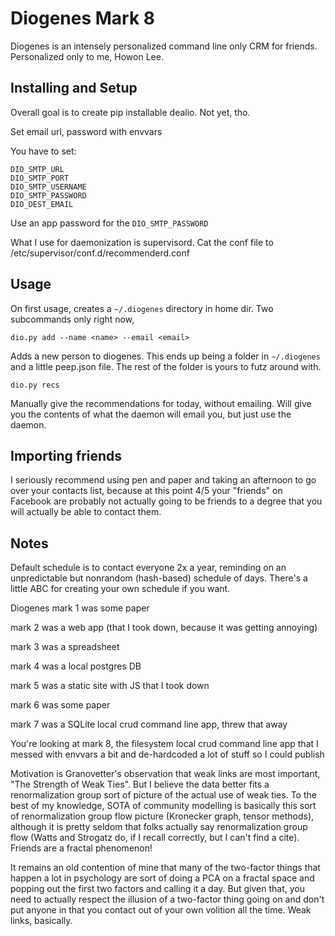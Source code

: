 Diogenes Mark 8
===

Diogenes is an intensely personalized command line only CRM for friends. Personalized only to me, Howon Lee.

Installing and Setup
---

Overall goal is to create pip installable dealio. Not yet, tho.

Set email url, password with envvars

You have to set:

```
DIO_SMTP_URL
DIO_SMTP_PORT
DIO_SMTP_USERNAME
DIO_SMTP_PASSWORD
DIO_DEST_EMAIL
```

Use an app password for the `DIO_SMTP_PASSWORD`

What I use for daemonization is supervisord. Cat the conf file to /etc/supervisor/conf.d/recommenderd.conf

Usage
---
On first usage, creates a `~/.diogenes` directory in home dir. Two subcommands only right now,

```
dio.py add --name <name> --email <email>
```

Adds a new person to diogenes. This ends up being a folder in `~/.diogenes` and a little peep.json file. The rest of the folder is yours to futz around with.

```
dio.py recs
```

Manually give the recommendations for today, without emailing. Will give you the contents of what the daemon will email you, but just use the daemon.

Importing friends
---

I seriously recommend using pen and paper and taking an afternoon to go over your contacts list, because at this point 4/5 your "friends" on Facebook are probably not actually going to be friends to a degree that you will actually be able to contact them.

Notes
---

Default schedule is to contact everyone 2x a year, reminding on an unpredictable but nonrandom (hash-based) schedule of days. There's a little ABC for creating your own schedule if you want.

Diogenes mark 1 was some paper

mark 2 was a web app (that I took down, because it was getting annoying)

mark 3 was a spreadsheet

mark 4 was a local postgres DB

mark 5 was a static site with JS that I took down

mark 6 was some paper

mark 7 was a SQLite local crud command line app, threw that away

You're looking at mark 8, the filesystem local crud command line app that I messed with envvars a bit and de-hardcoded a lot of stuff so I could publish

Motivation is Granovetter's observation that weak links are most important, "The Strength of Weak Ties". But I believe the data better fits a renormalization group sort of picture of the actual use of weak ties. To the best of my knowledge, SOTA of community modelling is basically this sort of renormalization group flow picture (Kronecker graph, tensor methods), although it is pretty seldom that folks actually say renormalization group flow (Watts and Strogatz do, if I recall correctly, but I can't find a cite). Friends are a fractal phenomenon!

It remains an old contention of mine that many of the two-factor things that happen a lot in psychology are sort of doing a PCA on a fractal space and popping out the first two factors and calling it a day. But given that, you need to actually respect the illusion of a two-factor thing going on and don't put anyone in that you contact out of your own volition all the time. Weak links, basically.
